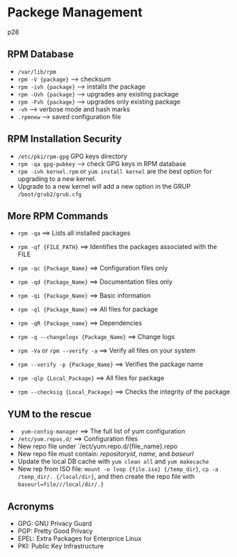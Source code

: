 # Packege Management
p28

## RPM Database

- `/var/lib/rpm`
- `rpm -V {package}` --> checksum
- `rpm -ivh {package}` --> installs the package
- `rpm -Uvh {package}` --> upgrades any existing package
- `rpm -Fvh {package}` --> upgrades only existing package
- `-vh` --> verbose mode and hash marks
- `.rpmnew` --> saved configuration file

## RPM Installation Security

- `/etc/pki/rpm-gpg` GPG keys directory
- `rpm -qa gpg-pubkey` --> check GPG keys in RPM database
- `rpm -ivh kernel.rpm` or `yum install kernel` are the best option for upgrading to a new kernel. 
- Upgrade to a new kernel will add a new option in the GRUP `/boot/grub2/grub.cfg`

## More RPM Commands

- `rpm -qa` ==> Lists all installed packages
- `rpm -qf {FILE_PATH}` ==> Identifies the packages associated with the FILE
- `rpm -qc {Package_Name}` ==> Configuration files only
- `rpm -qd {Package_Name}` ==> Documentation files only
- `rpm -qi {Package_Name}` ==> Basic information 
- `rpm -ql {Package_Name}` ==> All files for package
- `rpm -qR {Package_name}` ==> Dependencies
- `rpm -q --changelogs {Package_Name}` ==> Change logs
- `rpm -Va` or `rpm --verify -a` ==> Verify all files on your system
- `rpm --verify -p {Package_Name}` ==> Verifies the package name

- `rpm -qlp {Local_Package}` ==> All files for package
- `rpm --checksig {Local_Package}`  ==> Checks the integrity of the package

## YUM to the rescue

- ` yum-config-manager` ==> The full list of yum configuration
- `/etc/yum.repos.d/` ==> Configuration files
- New repo file under `/ect/yum.repo.d/{file_name}.repo
- New repo file must contain: _repositoryid_, _name_, and _baseurl_
- Update the local DB cache with `yum clean all` and `yum makecache`
- New rep from ISO file: `mount -o loop {file.iso} {/temp_dir}`, `cp -a /temp_dir/. {/local/dir}`, and then create the repo file with `baseurl=file///local/dir/.}`


## Acronyms

- GPG: GNU Privacy Guard
- PGP: Pretty Good Privacy
- EPEL: Extra Packages for Enterprice Linux
- PKI: Public Key Infrastructure
